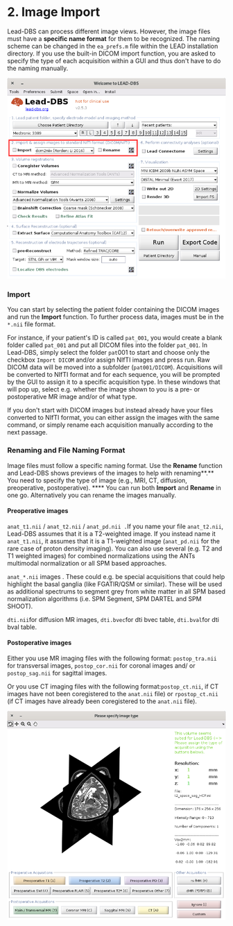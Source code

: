 # 2. Image Import

Lead-DBS can process different image views. However, the image files must have a **specific name format** for them to be recognized. The naming scheme can be changed in the `ea_prefs.m` file within the LEAD installation directory. If you use the built-in DICOM import function, you are asked to specify the type of each acquisition within a GUI and thus don't have to do the naming manually.

![](../.gitbook/assets/lead-dbs-import-images.png)

### Import

You can start by selecting the patient folder containing the DICOM images and run the **Import** function. To further process data, images must be in the `*.nii` file format.

For instance, if your patient's ID is called `pat_001`, you would create a blank folder called `pat_001` and put all DICOM files into the folder `pat_001`. In Lead-DBS, simply select the folder `pat`001 to start and choose only the checkbox `Import DICOM` and/or assign NIfTI images and press run. Raw DICOM data will be moved into a subfolder (`pat001/DICOM`). Acquisitions will be converted to NIfTI format and for each sequence, you will be prompted by the GUI to assign it to a specific acquisition type. In these windows that will pop up, select e.g. whether the image shown to you is a pre- or postoperative MR image and/or of what type.

If you don't start with DICOM images but instead already have your files converted to NIfTI format, you can either assign the images with the same command, or simply rename each acquisition manually according to the next passage.

### Renaming and File Naming Format

Image files must follow a specific naming format. Use the **Rename** function and Lead-DBS shows previews of the images to help with renaming**.** You need to specify the type of image (e.g., MRI, CT, diffusion, preoperative, postoperative). **** You can run both **Import** and **Rename** in one go. Alternatively you can rename the images manually.

#### Preoperative images

`anat_t1.nii` / `anat_t2.nii` / `anat_pd.nii .`If you name your file `anat_t2.nii`, Lead-DBS assumes that it is a T2-weighted image. If you instead name it `anat_t1.nii`, it assumes that it is a T1-weighted image (`anat_pd.nii` for the rare case of proton density imaging). You can also use several (e.g. T2 and T1 weighted images) for combined normalizations using the ANTs multimodal normalization or all SPM based approaches.

`anat_*.nii` images . These could e.g. be special acquisitions that could help highlight the basal ganglia (like FGATIR/QSM or similar). These will be used as additional spectrums to segment grey from white matter in all SPM based normalization algorithms (i.e. SPM Segment, SPM DARTEL and SPM SHOOT).

`dti.nii`for diffusion MR images, `dti.bvec`for dti bvec table, `dti.bval`for dti bval table.

#### Postoperative images

Either you use MR imaging files with the following format: `postop_tra.nii` for transversal images, `postop_cor.nii` for coronal images and/ or `postop_sag.nii` for sagittal images.

Or you use CT imaging files with the following format:`postop_ct.nii`, if CT images have not been coregistered to the `anat.nii` file) or `rpostop_ct.nii` (if CT images have already been coregistered to the `anat.nii` file).

![The user interface to rename images.](../.gitbook/assets/lead-dbs-rename-images.png)
